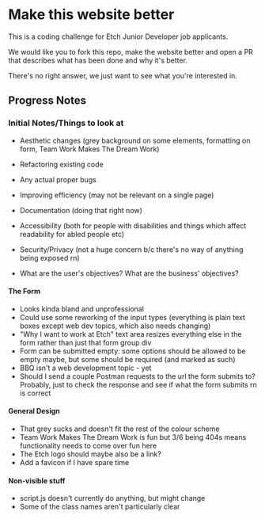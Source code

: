 # Make this website better

This is a coding challenge for Etch Junior Developer job applicants.

We would like you to fork this repo, make the website better and open a PR that describes what has been done and why it's better.

There's no right answer, we just want to see what you're interested in.

## Progress Notes

### Initial Notes/Things to look at

- Aesthetic changes (grey background on some elements, formatting on form, Team Work Makes The Dream Work)
- Refactoring existing code
- Any actual proper bugs
- Improving efficiency (may not be relevant on a single page)
- Documentation (doing that right now)
- Accessibility (both for people with disabilities and things which affect readability for abled people etc)
- Security/Privacy (not a huge concern b/c there's no way of anything being exposed rn)

- What are the user's objectives? What are the business' objectives?

#### The Form
- Looks kinda bland and unprofessional
- Could use some reworking of the input types (everything is plain text boxes except web dev topics, which also needs changing)
- "Why I want to work at Etch" text area resizes everything else in the form rather than just that form group div
- Form can be submitted empty: some options should be allowed to be empty maybe, but some should be required (and marked as such)
- BBQ isn't a web development topic - yet
- Should I send a couple Postman requests to the url the form submits to? Probably, just to check the response and see if what the form submits rn is correct

#### General Design
- That grey sucks and doesn't fit the rest of the colour scheme
- Team Work Makes The Dream Work is fun but 3/6 being 404s means functionality needs to come over fun here
- The Etch logo should maybe also be a link?
- Add a favicon if I have spare time

#### Non-visible stuff
- script.js doesn't currently do anything, but might change
- Some of the class names aren't particularly clear